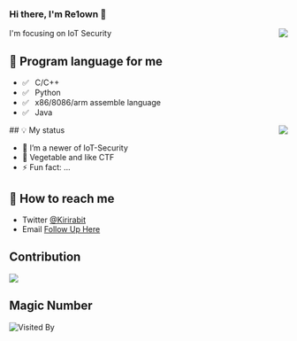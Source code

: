 ### Hi there, I'm Re1own 👋
<img align="right" src="https://github-readme-stats.vercel.app/api?username=Re1own&show_icons=true&icon_color=0366d6&text_color=24292e&bg_color=ffffff&hide_title=true" />

I'm focusing on IoT Security

## 💬 Program language for me

- ✅ ⁠ ⁢⁣⁡⁠ ⁢⁣⁡C/C++
- ✅ ⁠ ⁢⁣⁡⁠ ⁢⁣⁡Python
- ✅ ⁠ ⁢⁣⁡⁠ ⁢⁣⁡x86/8086/arm assemble language
- ✅ ⁠ ⁢⁣⁡⁠ ⁢⁣⁡Java

<img align="right" src="https://github-readme-stats.vercel.app/api/top-langs/?username=Re1own&layout=compact"/>
## 💡 My status

- 🌱 I’m a newer of IoT-Security
- 💬 Vegetable and like CTF
- ⚡ Fun fact: ...

## 📮 How to reach me

- Twitter [@Kirirabit](https://twitter.com/Re1own)
- Email [Follow Up Here](mailto:re1own@qq.com)

## Contribution
![](https://github.com/Re1own/Re1own/raw/output/github-contribution-grid-snake.svg)

## Magic Number

![Visited By](https://count.getloli.com/get/@Re1own?theme=gelbooru)
